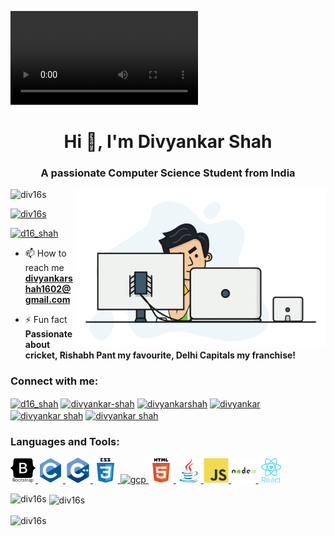 ![logo](https://github.com/Div16s/Div16s/blob/main/Hey%2C%20I%20am..%20Divyankar%20Shah%20%20Computer%20Science%20Engineer.mp4)
<h1 align="center">Hi 👋, I'm Divyankar Shah</h1>
<h3 align="center">A passionate Computer Science Student from India</h3>

<img align="right" alt="coding" width="400" src="https://raw.githubusercontent.com/rajpratyush/rajpratyush/master/me_1.gif">

<p align="left"> <img src="https://komarev.com/ghpvc/?username=div16s&label=Profile%20views&color=0e75b6&style=flat" alt="div16s" /> </p>

<p align="left"> <a href="https://github.com/ryo-ma/github-profile-trophy"><img src="https://github-profile-trophy.vercel.app/?username=div16s" alt="div16s" /></a> </p>

<p align="left"> <a href="https://twitter.com/d16_shah" target="blank"><img src="https://img.shields.io/twitter/follow/d16_shah?logo=twitter&style=for-the-badge" alt="d16_shah" /></a> </p>

- 📫 How to reach me **divyankarshah1602@gmail.com**

- ⚡ Fun fact **Passionate about cricket, Rishabh Pant my favourite, Delhi Capitals my franchise!**

<h3 align="left">Connect with me:</h3>
<p align="left">
<a href="https://twitter.com/d16_shah" target="blank"><img align="center" src="https://raw.githubusercontent.com/rahuldkjain/github-profile-readme-generator/master/src/images/icons/Social/twitter.svg" alt="d16_shah" height="30" width="40" /></a>
<a href="https://linkedin.com/in/divyankar-shah" target="blank"><img align="center" src="https://raw.githubusercontent.com/rahuldkjain/github-profile-readme-generator/master/src/images/icons/Social/linked-in-alt.svg" alt="divyankar-shah" height="30" width="40" /></a>
<a href="https://instagram.com/divyankarshah" target="blank"><img align="center" src="https://raw.githubusercontent.com/rahuldkjain/github-profile-readme-generator/master/src/images/icons/Social/instagram.svg" alt="divyankarshah" height="30" width="40" /></a>
<a href="https://codeforces.com/profile/divyankar" target="blank"><img align="center" src="https://raw.githubusercontent.com/rahuldkjain/github-profile-readme-generator/master/src/images/icons/Social/codeforces.svg" alt="divyankar" height="30" width="40" /></a>
<a href="https://www.leetcode.com/divyankar shah" target="blank"><img align="center" src="https://raw.githubusercontent.com/rahuldkjain/github-profile-readme-generator/master/src/images/icons/Social/leet-code.svg" alt="divyankar shah" height="30" width="40" /></a>
<a href="https://auth.geeksforgeeks.org/user/divyankar shah" target="blank"><img align="center" src="https://raw.githubusercontent.com/rahuldkjain/github-profile-readme-generator/master/src/images/icons/Social/geeks-for-geeks.svg" alt="divyankar shah" height="30" width="40" /></a>
</p>

<h3 align="left">Languages and Tools:</h3>
<p align="left"> <a href="https://getbootstrap.com" target="_blank" rel="noreferrer"> <img src="https://raw.githubusercontent.com/devicons/devicon/master/icons/bootstrap/bootstrap-plain-wordmark.svg" alt="bootstrap" width="40" height="40"/> </a> <a href="https://www.cprogramming.com/" target="_blank" rel="noreferrer"> <img src="https://raw.githubusercontent.com/devicons/devicon/master/icons/c/c-original.svg" alt="c" width="40" height="40"/> </a> <a href="https://www.w3schools.com/cpp/" target="_blank" rel="noreferrer"> <img src="https://raw.githubusercontent.com/devicons/devicon/master/icons/cplusplus/cplusplus-original.svg" alt="cplusplus" width="40" height="40"/> </a> <a href="https://www.w3schools.com/css/" target="_blank" rel="noreferrer"> <img src="https://raw.githubusercontent.com/devicons/devicon/master/icons/css3/css3-original-wordmark.svg" alt="css3" width="40" height="40"/> </a> <a href="https://cloud.google.com" target="_blank" rel="noreferrer"> <img src="https://www.vectorlogo.zone/logos/google_cloud/google_cloud-icon.svg" alt="gcp" width="40" height="40"/> </a> <a href="https://www.w3.org/html/" target="_blank" rel="noreferrer"> <img src="https://raw.githubusercontent.com/devicons/devicon/master/icons/html5/html5-original-wordmark.svg" alt="html5" width="40" height="40"/> </a> <a href="https://www.java.com" target="_blank" rel="noreferrer"> <img src="https://raw.githubusercontent.com/devicons/devicon/master/icons/java/java-original.svg" alt="java" width="40" height="40"/> </a> <a href="https://developer.mozilla.org/en-US/docs/Web/JavaScript" target="_blank" rel="noreferrer"> <img src="https://raw.githubusercontent.com/devicons/devicon/master/icons/javascript/javascript-original.svg" alt="javascript" width="40" height="40"/> </a> <a href="https://nodejs.org" target="_blank" rel="noreferrer"> <img src="https://raw.githubusercontent.com/devicons/devicon/master/icons/nodejs/nodejs-original-wordmark.svg" alt="nodejs" width="40" height="40"/> </a> <a href="https://reactjs.org/" target="_blank" rel="noreferrer"> <img src="https://raw.githubusercontent.com/devicons/devicon/master/icons/react/react-original-wordmark.svg" alt="react" width="40" height="40"/> </a> </p>

<p><img align="left" src="https://github-readme-stats.vercel.app/api/top-langs?username=div16s&show_icons=true&locale=en&layout=compact" alt="div16s" /></p>

<p>&nbsp;<img align="center" src="https://github-readme-stats.vercel.app/api?username=div16s&show_icons=true&locale=en" alt="div16s" /></p>

<p><img align="center" src="https://github-readme-streak-stats.herokuapp.com/?user=div16s&" alt="div16s" /></p>
